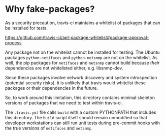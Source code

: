 Why fake-packages?
====

As a security precaution, travis-ci maintains a whitelist of packages that can
be installed for tests.

https://github.com/travis-ci/apt-package-whitelist#package-approval-process

Any package not on the whitelist cannot be installed for testing. The Ubuntu
packages `python-netifaces` and `python-netsnmp` are not on the whitelist. As
well, the pip packages for `netifaces` and `netsnmp` cannot build because
*their* dependencies are not whitelisted either, e.g. libsnmp-dev.

Since these packages involve network discovery and system introspection
(potential security risks), it is unlikely that travis would whitelist these
packages or their dependencies in the future.

So, to work around this limitation, this directory contains minimal skeleton
versions of packages that we need to test within travis-ci.

The `.travis.yml` file calls `build` with a custom PYTHONPATH that includes
this directory. The `build` script itself should remain unmodified so that
developer workstations can still run unit tests during pre-commit hooks with
the true versions of `netifaces` and `netsnmp`.
